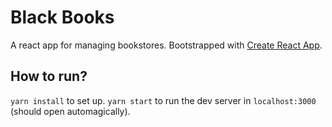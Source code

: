 # Black Books

A react app for managing bookstores. Bootstrapped with [Create React App](https://github.com/facebookincubator/create-react-app).

## How to run?

`yarn install` to set up.
`yarn start` to run the dev server in `localhost:3000` (should open automagically). 
